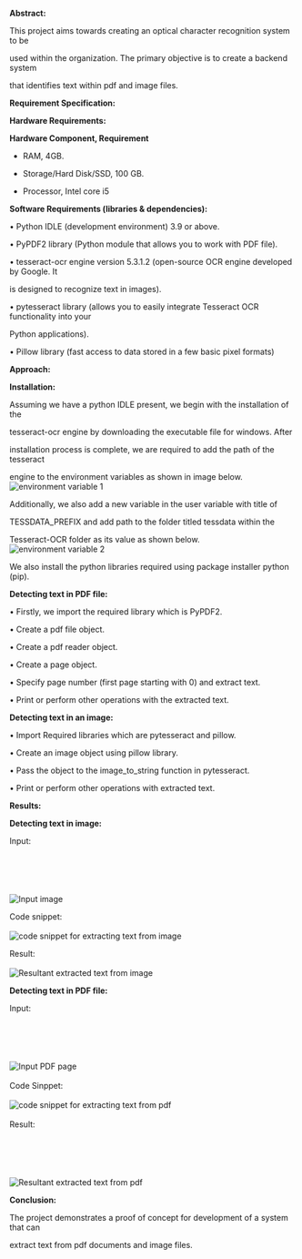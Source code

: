 ﻿**Abstract:**

This project aims towards creating an optical character recognition system to be

used within the organization. The primary objective is to create a backend system

that identifies text within pdf and image files.

**Requirement Specification:**

**Hardware Requirements:**

**Hardware Component, Requirement**

- RAM, 4GB.

- Storage/Hard Disk/SSD, 100 GB.

- Processor, Intel core i5

**Software Requirements (libraries & dependencies):**

• Python IDLE (development environment) 3.9 or above.

• PyPDF2 library (Python module that allows you to work with PDF file).

• tesseract-ocr engine version 5.3.1.2 (open-source OCR engine developed by Google. It

is designed to recognize text in images).

• pytesseract library (allows you to easily integrate Tesseract OCR functionality into your

Python applications).

• Pillow library (fast access to data stored in a few basic pixel formats)

**Approach:**

**Installation:**

Assuming we have a python IDLE present, we begin with the installation of the

tesseract-ocr engine by downloading the executable file for windows. After

installation process is complete, we are required to add the path of the tesseract

engine to the environment variables as shown in image below.
![environment variable 1](env_1.png)

Additionally, we also add a new variable in the user variable with title of

TESSDATA_PREFIX and add path to the folder titled tessdata within the

Tesseract-OCR folder as its value as shown below.
![environment variable 2](env_2.png)

We also install the python libraries required using package installer python (pip).

**Detecting text in PDF file:**

• Firstly, we import the required library which is PyPDF2.

• Create a pdf file object.

• Create a pdf reader object.

• Create a page object.

• Specify page number (first page starting with 0) and extract text.

• Print or perform other operations with the extracted text.

**Detecting text in an image:**

• Import Required libraries which are pytesseract and pillow.

• Create an image object using pillow library.

• Pass the object to the image_to_string function in pytesseract.

• Print or perform other operations with extracted text.

**Results:**

**Detecting text in image:**

Input:<br><br><br><br><br><br>
![Input image](sample_text.png)

Code snippet:<br><br>
![code snippet for extracting text from image](image_code.png)

Result:<br><br>
![Resultant extracted text from image](image_result.png)

**Detecting text in PDF file:**

Input:<br><br><br><br><br><br>
![Input PDF page](pdf_file_page_image)
<br><br>
Code Sinppet:<br><br>
![code snippet for extracting text from pdf](pdf_code.png)
<br><br>
Result:<br><br><br><br><br><br>
![Resultant extracted text from pdf](pdf_result.png)


**Conclusion:**

The project demonstrates a proof of concept for development of a system that can

extract text from pdf documents and image files.
